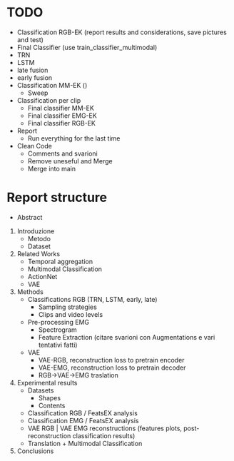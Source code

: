 # TODO
 * Classification RGB-EK (report results and considerations, save pictures and test)
  * Final Classifier (use train_classifier_multimodal)
  * TRN
  * LSTM
  * late fusion
  * early fusion
* Classification MM-EK ()
  * Sweep 
* Classification per clip
  * Final classifier MM-EK
  * Final classifier EMG-EK
  * Final classifier RGB-EK
* Report
  * Run everything for the last time
* Clean Code
  * Comments and svarioni
  * Remove uneseful and Merge
  * Merge into main


# Report structure
* Abstract
1. Introduzione
   * Metodo
   * Dataset
2. Related Works
   * Temporal aggregation 
   * Multimodal Classification
   * ActionNet
   * VAE  
3. Methods
   * Classifications RGB (TRN, LSTM, early, late)
     * Sampling strategies
     * Clips and video levels
   * Pre-processing EMG 
     * Spectrogram
     * Feature Extraction (citare svarioni con Augmentations e vari tentativi fatti)
   * VAE
     * VAE-RGB, reconstruction loss to pretrain encoder
     * VAE-EMG, reconstruction loss to pretrain decoder
     * RGB->VAE->EMG traslation
4. Experimental results
   * Datasets
     * Shapes
     * Contents
   * Classification RGB / FeatsEX analysis
   * Classification EMG / FeatsEX analysis
   * VAE RGB | VAE EMG reconstructions (features plots, post-reconstruction classification results)
   * Translation + Multimodal Classification
5. Conclusions
